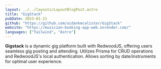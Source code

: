 ```yaml
---
layout: ../../layouts/LayoutBlogPost.astro
title: "GigStack"
pubDate: 2023-01-21
github: "https://github.com/aidankmcalister/GigStack"
website: "https://musician-booking-app-web.onrender.com/"
languages: ["Tailwind", "Astro"]
---
```


**Gigstack** is a dynamic gig platform built with RedwoodJS, offering users seamless gig posting and attending. Utilizes Prisma for CRUD operations and RedwoodJS's local authentication. Allows sorting by date/instruments for optimal user experience.

